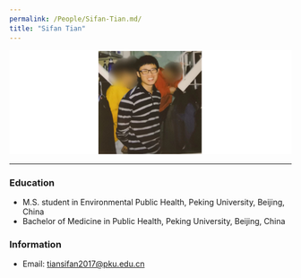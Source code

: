 ```yaml
---
permalink: /People/Sifan-Tian.md/
title: "Sifan Tian"
---
```


![](../_pages/tsf.png)

---
### Education
* M.S. student in Environmental Public Health, Peking University, Beijing, China
* Bachelor of Medicine in Public Health, Peking University, Beijing, China

### Information

* Email: <tiansifan2017@pku.edu.cn>